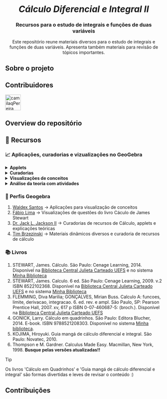 <h1 align="center"><i>Cálculo Diferencial e Integral II</i></h1>

<h3 align="center">Recursos para o estudo de integrais e funções de duas variáveis</h3>

<p align="center">Este repositório reune materiais diversos para o estudo de integrais e funções de duas variáveis. Apresenta também materiais para revisão de tópicos importantes.</p>

## Sobre o projeto

## Contribuidores

<a href="https://github.com/camilaqPereira"><img src="https://avatars.githubusercontent.com/u/116687830?v=4" title="camilaqPereira" width="50" height="50"></a>

## Overview do repositório

## 📖 Recursos

### 📈 Aplicações, curadorias e vizualizações no GeoGebra
<details>
  <summary><b>Applets</b></summary>

1. [Aplicação: Calculadora de área entre curvas por Waldex Santos](https://www.geogebra.org/m/w8pyvndv)
2. [Aplicação: Calculadora Soma Superior, Soma Inferior e Integral Indefinida por Usori](https://www.geogebra.org/m/hqc4ZRBg)
3. [Aplicação: Calculadora de Soma Superior e Inferior por Luana Tais Bassani](https://www.geogebra.org/m/kpms5a4w)
4. [Aplicação: Calculadora Soma de Riemann por Waldex Santos](https://www.geogebra.org/m/ehzjmydv)
5. [Aplicação: Calculadora de área entre curvas por Waldex Santos e  Waldecir Bianchini](https://www.geogebra.org/m/nu6pczwk)
6. [Aplicação: Volume of Solid of Revolution about x-axis por Tim Brzezinski](https://www.geogebra.org/m/mzWq2Cet)
7. [Aplicação: Volume by Cylindrical Shells: Illustrated por Dr. Jack L. Jackson II](https://www.geogebra.org/m/fk8ynfhd#material/ePXexK26)
  
</details>

<details>
  <summary><b>Curadorias</b></summary>

  1. [Livro Geogebra: Calculus por Tim Brzezinski](https://www.geogebra.org/m/YpqytNph)
  2. [Livro Geogebra: Calculus applets por Chip Rollinson](https://www.geogebra.org/m/r4A2xSSp)
  3. [Livro Geogebra: Calculus, Collected Resources por Dr. Jack L. Jackson II](https://www.geogebra.org/m/fk8ynfhd)
  
</details>

<details>
  <summary><b>Visualizações de conceitos</b></summary>

  
  1. [Visualização: Derivadas Parciais por Fábio Lima](https://www.geogebra.org/m/qgvp5jug)
  2. [Visualização: Curvas de nível por Ricardo Misturini](https://www.geogebra.org/m/eupgz2gj)
  3. [Visualização: Sólidos de revolução em torno dos eixos x e y por Roberto de Almeida Capistriano](https://www.geogebra.org/m/vutw99nb)
  4. [Visualização: Volume de sólidos por rotação de curvas](https://www.geogebra.org/m/sxbx7wcw)

</details>

<details>
  <summary><b>Análise da teoria com atividades</b></summary>

  
  1. [Análise da teoria com atividades: Teorema Fundamental do Cálculo em Análise Real por Greice Lacerda](https://www.geogebra.org/m/ypmrgfph)
  2. [Análise da teoria com atividades: First Fundamental Theorem of Calculus por Dr. Jack L. Jackson II](https://www.geogebra.org/m/fhmxtyw9)
  3. [Análise da teoria com atividades: First Fundamental Theorem of Calculus part 2 por Dr. Jack L. Jackson II](https://www.geogebra.org/m/fk8ynfhd#material/t7hdexz7)
  4. [Análise da teoria com atividades: Second Fundamental Theorem of Calculus por Dr. Jack L. Jackson II](https://www.geogebra.org/m/cn2khzjf)
  5. [Análise da teoria com atividades: Definite Integral Introduction & Approximation por Dr. Jack L. Jackson II](https://www.geogebra.org/m/pmwy2qht)
    
</details>


### 👤 Perfis Geogebra
1. [Waldex Santos](https://www.geogebra.org/u/waldex+santos) -> Aplicações para visualização de conceitos
2. [Fábio Lima](https://www.geogebra.org/u/fabiolimath) -> Visualizações de questões do livro Cáculo de James Stewart
3. [Dr. Jack L. Jackson II](https://www.geogebra.org/u/jack.jackson)  -> Curadorias de recursos de Cálculo, applets e explicações teóricas
4. [Tim Brzezinski](tbrzezinski) -> Materiais dinâmicos diversos e curadoria de recursos de cálculo

### 📚 Livros
1. STEWART, James. Cálculo. São Paulo: Cenage Learning, 2014. Disponível na [Biblioteca Central Julieta Carteado UEFS](https://pergamum.uefs.br/acervo/141818/referencia) e no sistema [Minha Biblioteca](https://app.minhabiblioteca.com.br/books/9786555584097)
2. STEWART, James. Calculo. 6 ed. São Paulo: Cenage Learning, 2009. v.2 ISBN 8522102368. Disponível na [Biblioteca Central Julieta Carteado UEFS](https://pergamum.uefs.br/acervo/112078/) e no sistema [Minha Biblioteca](https://app.minhabiblioteca.com.br/books/9786555584103)
3. FLEMMING, Diva Marilia; GONÇALVES, Mirian Buss. Calculo A: funcoes, limite, derivacao, integracao. 6. ed. rev. e ampl. São Paulo, SP: Pearson Prentice Hall, 2007. xv, 617 p ISBN 0-07-460687-5: (broch.). Disponível na [Biblioteca Central Julieta Carteado UEFS](https://pergamum.uefs.br/acervo/133904/referencia)
4. GONICK, Larry. Cálculo em quadrinhos. São Paulo: Editora Blucher, 2014. E-book. ISBN 9788521208303. Disponível no sistema [Minha biblioteca](https://app.minhabiblioteca.com.br/#/books/9788521208303/).
5. KOJIMA, Hiroyuki. Guia mangá de cálculo diferencial e integral. São Paulo: Novatec, 2010.
6. Thompson e M. Gardner. Calculus Made Easy. Macmillan, New York, 1998. **Busque pelas versões atualizadas!!**

> [!TIP]
> Os livros 'Cálculo em Quadrinhos' e 'Guia mangá de cálculo diferencial e integral' são formas divertidas e leves de revisar o conteúdo :)

## Contribuições
